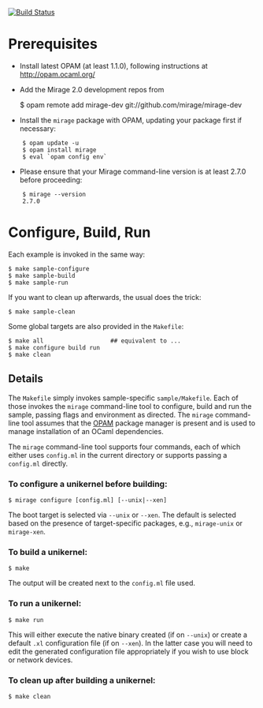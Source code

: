 [![Build Status](https://travis-ci.org/mirage/mirage-skeleton.png?branch=master)](https://travis-ci.org/mirage/mirage-skeleton)

Prerequisites
=============

- Install latest OPAM (at least 1.1.0), following instructions at
<http://opam.ocaml.org/>

- Add the Mirage 2.0 development repos from

    $ opam remote add mirage-dev git://github.com/mirage/mirage-dev

- Install the `mirage` package with OPAM, updating your package first if
necessary:

```
    $ opam update -u
    $ opam install mirage
    $ eval `opam config env`
```

- Please ensure that your Mirage command-line version is at least 2.7.0 before
proceeding:

```
    $ mirage --version
    2.7.0
```

Configure, Build, Run
=====================

Each example is invoked in the same way:

    $ make sample-configure
    $ make sample-build
    $ make sample-run

If you want to clean up afterwards, the usual does the trick:

    $ make sample-clean

Some global targets are also provided in the `Makefile`:

    $ make all                   ## equivalent to ...
    $ make configure build run
    $ make clean

Details
-------

The `Makefile` simply invokes sample-specific `sample/Makefile`. Each of those
invokes the `mirage` command-line tool to configure, build and run the sample,
passing flags and environment as directed. The `mirage` command-line tool
assumes that the [OPAM](http://opam.ocaml.org/) package manager is present and
is used to manage installation of an OCaml dependencies.

The `mirage` command-line tool supports four commands, each of which either
uses `config.ml` in the current directory or supports passing a `config.ml`
directly.

### To configure a unikernel before building:

    $ mirage configure [config.ml] [--unix|--xen]

The boot target is selected via `--unix` or `--xen`. The default is selected
based on the presence of target-specific packages, e.g., `mirage-unix` or
`mirage-xen`.

### To build a unikernel:

    $ make

The output will be created next to the `config.ml` file used.

### To run a unikernel:

    $ make run

This will either execute the native binary created (if on `--unix`) or create
a default `.xl` configuration file (if on `--xen`). In the latter case you
will need to edit the generated configuration file appropriately if you wish
to use block or network devices.

### To clean up after building a unikernel:

    $ make clean

